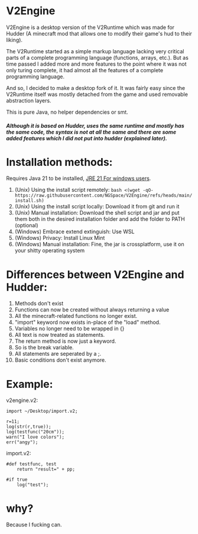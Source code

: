 # V2Engine

V2Engine is a desktop version of the V2Runtime which was made for Hudder (A minecraft mod that allows one to modify their game's hud to their liking).

The V2Runtime started as a simple markup language lacking very critical parts of a complete programming language (functions, arrays, etc.).
But as time passed I added more and more features to the point where it was not only turing complete, it had almost all the features of a complete programming language.

And so, I decided to make a desktop fork of it. It was fairly easy since the V2Runtime itself was mostly detached from the game and used removable abstraction layers.


This is pure Java, no helper dependencies or smt.

##### Although it is based on Hudder, uses the same runtime and mostly has the same code, the syntax is not at all the same and there are some added features which I did not put into hudder (explained later).



# Installation methods:

Requires Java 21 to be installed, [JRE 21 For windows users](https://www.openlogic.com/openjdk-downloads?field_java_parent_version_target_id=828&field_operating_system_target_id=436&field_architecture_target_id=391&field_java_package_target_id=401).

1. (Unix) Using the install script remotely: `bash <(wget -qO- https://raw.githubusercontent.com/NGSpace/V2Engine/refs/heads/main/install.sh)`
2. (Unix) Using the install script locally: Download it from git and run it
3. (Unix) Manual installation: Download the shell script and jar and put them both in the desired installation folder and add the folder to PATH (optional)
4. (Windows) Embrace extend extinguish: Use WSL
5. (Windows) Privacy: Install Linux Mint
6. (Windows) Manual installation: Fine, the jar is crossplatform, use it on your shitty operating system


# Differences between V2Engine and Hudder:

1. Methods don't exist
2. Functions can now be created without always returning a value
3. All the minecraft-related functions no longer exist.
4. "import" keyword now exists in-place of the "load" method.
5. Variables no longer need to be wrapped in {}
6. All text is now treated as statements.
7. The return method is now just a keyword.
8. So is the break variable.
9. All statements are seperated by a ;.
10. Basic conditions don't exist anymore.

# Example:

v2engine.v2:
```
import ~/Desktop/import.v2;

r=11;
log(str(r,true));
log(testfunc("20cm"));
warn("I love colors");
err("angy");
```

import.v2:
```
#def testfunc, test
	return "result=" + pp;
	
#if true
	log("test");
```

# why?

Because I fucking can.
